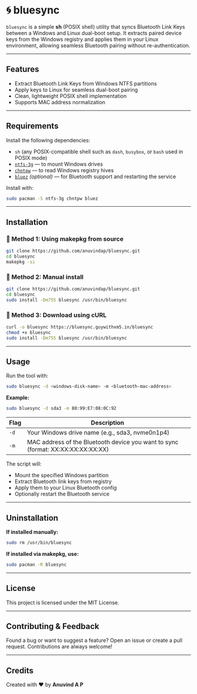 # 🌀 bluesync

`bluesync` is a simple **sh** (POSIX shell) utility that syncs Bluetooth Link Keys between a Windows and Linux dual-boot setup. It extracts paired device keys from the Windows registry and applies them in your Linux environment, allowing seamless Bluetooth pairing without re-authentication.

---

## Features

* Extract Bluetooth Link Keys from Windows NTFS partitions
* Apply keys to Linux for seamless dual-boot pairing
* Clean, lightweight POSIX shell implementation
* Supports MAC address normalization

---

## Requirements

Install the following dependencies:

* `sh` (any POSIX-compatible shell such as `dash`, `busybox`, or `bash` used in POSIX mode)
* [`ntfs-3g`](https://wiki.archlinux.org/title/NTFS-3G) — to mount Windows drives
* [`chntpw`](https://wiki.archlinux.org/title/Chntpw) — to read Windows registry hives
* [`bluez`](https://archlinux.org/packages/extra/x86_64/bluez/) *(optional)* — for Bluetooth support and restarting the service

Install with:

```sh
sudo pacman -S ntfs-3g chntpw bluez
```

---

## Installation

### 🔹 Method 1: Using makepkg from source

```sh
git clone https://github.com/anuvindap/bluesync.git
cd bluesync
makepkg -si
```

### 🔹 Method 2: Manual install

```sh
git clone https://github.com/anuvindap/bluesync.git
cd bluesync
sudo install -Dm755 bluesync /usr/bin/bluesync
```

### 🔹 Method 3: Download using cURL

```sh
curl -o bluesync https://bluesync.guywithxm5.in/bluesync
chmod +x bluesync
sudo install -Dm755 bluesync /usr/bin/bluesync
```

---

## Usage

Run the tool with:

```sh
sudo bluesync -d <windows-disk-name> -m <bluetooth-mac-address>
```

**Example:**

```sh
sudo bluesync -d sda3 -m 80:99:E7:08:0C:92
```

| Flag | Description                                                                           |
| ---- | ------------------------------------------------------------------------------------- |
| `-d` | Your Windows drive name (e.g., sda3, nvme0n1p4)                                       |
| `-m` | MAC address of the Bluetooth device you want to sync (format: XX\:XX\:XX\:XX\:XX\:XX) |

The script will:

* Mount the specified Windows partition
* Extract Bluetooth link keys from registry
* Apply them to your Linux Bluetooth config
* Optionally restart the Bluetooth service

---

## Uninstallation

**If installed manually:**

```sh
sudo rm /usr/bin/bluesync
```

**If installed via makepkg, use:**

```sh
sudo pacman -R bluesync
```

---

## License

This project is licensed under the MIT License.

---

## Contributing & Feedback

Found a bug or want to suggest a feature? Open an issue or create a pull request. Contributions are always welcome!

---

## Credits

Created with ❤️ by **Anuvind A P**
